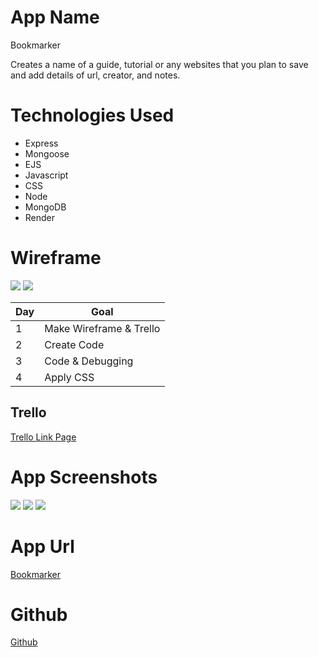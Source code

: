 # App Name

Bookmarker

Creates a name of a guide, tutorial or any websites that you plan to save and add details of url, creator, and notes.

# Technologies Used

* Express 
* Mongoose
* EJS
* Javascript
* CSS 
* Node
* MongoDB
* Render

# Wireframe 


![](https://i.imgur.com/Ld6kW37.png)
![](https://i.imgur.com/15kWrPN.png)

| Day | Goal |
|-----|------|
|1    | Make Wireframe & Trello |
|2    | Create Code |
|3    | Code & Debugging |
|4    | Apply CSS |

## Trello
[Trello Link Page](https://trello.com/b/jsrzuzpY/project-2)


# App Screenshots

![](https://i.imgur.com/AszT9SB.png)
![](https://i.imgur.com/HnbWn6B.png)
![](https://i.imgur.com/aZjcWiv.png)

# App Url
[Bookmarker](https://project-2-abes.onrender.com)

# Github
[Github](https://github.com/vfuertez/project-2)
